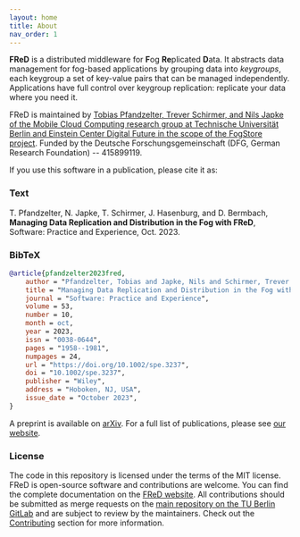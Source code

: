 ```yaml
---
layout: home
title: About
nav_order: 1
---
```

**FReD** is a distributed middleware for **F**og **Re**plicated **D**ata.
It abstracts data management for fog-based applications by grouping data into _keygroups_, each keygroup a set of key-value pairs that can be managed independently.
Applications have full control over keygroup replication: replicate your data where you need it.

FReD is maintained by [Tobias Pfandzelter, Trever Schirmer, and Nils Japke of the Mobile Cloud Computing research group at Technische Universität Berlin and Einstein Center Digital Future in the scope of the FogStore project](https://www.tu.berlin/en/mcc).
Funded by the Deutsche Forschungsgemeinschaft (DFG, German Research Foundation) -- 415899119.

If you use this software in a publication, please cite it as:

### Text

T. Pfandzelter, N. Japke, T. Schirmer, J. Hasenburg, and D. Bermbach, **Managing Data Replication and Distribution in the Fog with FReD**, Software: Practice and Experience, Oct. 2023.

### BibTeX

```bibtex
@article{pfandzelter2023fred,
    author = "Pfandzelter, Tobias and Japke, Nils and Schirmer, Trever and Hasenburg, Jonathan and Bermbach, David",
    title = "Managing Data Replication and Distribution in the Fog with FReD",
    journal = "Software: Practice and Experience",
    volume = 53,
    number = 10,
    month = oct,
    year = 2023,
    issn = "0038-0644",
    pages = "1958--1981",
    numpages = 24,
    url = "https://doi.org/10.1002/spe.3237",
    doi = "10.1002/spe.3237",
    publisher = "Wiley",
    address = "Hoboken, NJ, USA",
    issue_date = "October 2023",
}
```

A preprint is available on [arXiv](https://arxiv.org/abs/2303.05256).
For a full list of publications, please see [our website](https://www.tu.berlin/en/mcc/research/publications).

### License

The code in this repository is licensed under the terms of the MIT license.
FReD is open-source software and contributions are welcome.
You can find the complete documentation on the [FReD website](https://openfogstack.github.io/FReD).
All contributions should be submitted as merge requests on the [main repository on the TU Berlin GitLab](https://git.tu-berlin.de/mcc-fred/fred) and are subject to review by the maintainers.
Check out the [Contributing](./contributing) section for more information.
